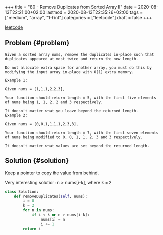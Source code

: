 +++
title = "80 - Remove Duplicates from Sorted Array II"
date = 2020-08-13T22:21:00+02:00
lastmod = 2020-08-13T22:35:26+02:00
tags = ["medium", "array", "1-hint"]
categories = ["leetcode"]
draft = false
+++

[leetcode](https://leetcode.com/problems/remove-duplicates-from-sorted-array-ii/)


## Problem {#problem}

```text
Given a sorted array nums, remove the duplicates in-place such that duplicates appeared at most twice and return the new length.

Do not allocate extra space for another array, you must do this by modifying the input array in-place with O(1) extra memory.

Example 1:

Given nums = [1,1,1,2,2,3],

Your function should return length = 5, with the first five elements of nums being 1, 1, 2, 2 and 3 respectively.

It doesn't matter what you leave beyond the returned length.
Example 2:

Given nums = [0,0,1,1,1,1,2,3,3],

Your function should return length = 7, with the first seven elements of nums being modified to 0, 0, 1, 1, 2, 3 and 3 respectively.

It doesn't matter what values are set beyond the returned length.
```


## Solution {#solution}

Keep a pointer to copy the value from behind.

Very interesting solution: n > nums[i-k], where k = 2

```python
class Solution:
    def removeDuplicates(self, nums):
        i = 0
        k = 2
        for n in nums:
            if i < k or n > nums[i-k]:
                nums[i] = n
                i += 1
        return i
```

